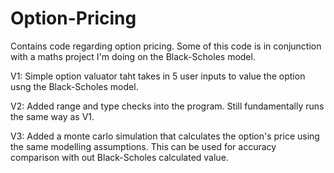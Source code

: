 # Option-Pricing
Contains code regarding option pricing. Some of this code is in conjunction with a maths project I'm doing on the Black-Scholes model.

V1: Simple option valuator taht takes in 5 user inputs to value the option usng the Black-Scholes model.

V2: Added range and type checks into the program. Still fundamentally runs the same way as V1.

V3: Added a monte carlo simulation that calculates the option's price using the same modelling assumptions. This can be used for accuracy comparison with out Black-Scholes calculated value.
